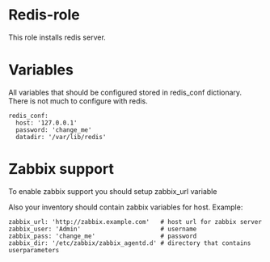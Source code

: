 Redis-role
=========

This role installs redis server.

Variables
======
All variables that should be configured stored in redis_conf dictionary.
There is not much to configure with redis.
~~~
redis_conf:
  host: '127.0.0.1'
  password: 'change_me'
  datadir: '/var/lib/redis'
~~~

Zabbix support
======
To enable zabbix support you should setup zabbix_url variable

Also your inventory should contain zabbix variables for host.
Example:
~~~
zabbix_url: 'http://zabbix.example.com'   # host url for zabbix server
zabbix_user: 'Admin'                      # username
zabbix_pass: 'change_me'                  # password
zabbix_dir: '/etc/zabbix/zabbix_agentd.d' # directory that contains userparameters
~~~
